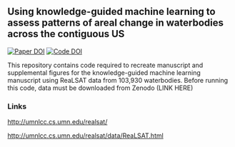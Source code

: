## Using knowledge-guided machine learning to assess patterns of areal change in waterbodies across the contiguous US

[![Paper DOI](https://img.shields.io/badge/Paper-DOI-blue.svg)](https://doi.org) [![Code DOI](https://img.shields.io/badge/Code-DOI-blue.svg)](https://doi.org)

This repository contains code required to recreate manuscript and supplemental figures for the knowledge-guided machine learning manuscript using ReaLSAT data from 103,930 waterbodies. Before running this code, data must be downloaded from Zenodo (LINK HERE)

### Links

<http://umnlcc.cs.umn.edu/realsat/>

<http://umnlcc.cs.umn.edu/realsat/data/ReaLSAT.html>
